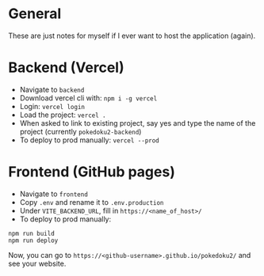 # General
These are just notes for myself if I ever want to host the application (again).

# Backend (Vercel)
- Navigate to `backend`
- Download vercel cli with: `npm i -g vercel`
- Login: `vercel login`
- Load the project: `vercel .`
- When asked to link to existing project, say yes and type the name of the project (currently `pokedoku2-backend`)
- To deploy to prod manually: `vercel --prod`

# Frontend (GitHub pages)
- Navigate to `frontend`
- Copy `.env` and rename it to `.env.production`
- Under `VITE_BACKEND_URL`, fill in `https://<name_of_host>/`
- To deploy to prod manually:
```
npm run build
npm run deploy
```
Now, you can go to `https://<github-username>.github.io/pokedoku2/` and see your website.